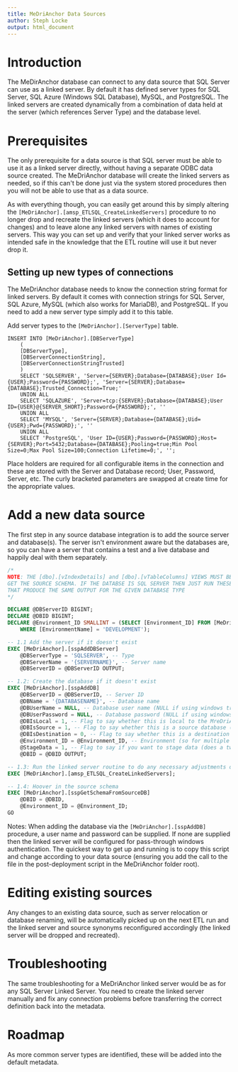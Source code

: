 ```yaml
---
title: MeDriAnchor Data Sources
author: Steph Locke
output: html_document
---
```


# Introduction

The MeDirAnchor database can connect to any data source that SQL Server can use as a linked server. 
By default it has defined server types for SQL Server, SQL Azure (Windows SQL Database), MySQL, and PostgreSQL. 
The linked servers are created dynamically from a combination of data held at the server (which references Server Type) and the database level.

# Prerequisites

The only prerequisite for a data source is that SQL server must be able to use it as a linked server directly, without having a separate ODBC
 data source created. The MeDriAnchor database will create the linked servers as needed, so if this can't be done just via the system stored 
procedures then you will not be able to use that as a data source.

As with everything though, you can easily get around this by simply altering the `[MeDriAnchor].[amsp_ETLSQL_CreateLinkedServers]` procedure to 
no longer drop and recreate the linked servers (which it does to account for changes) and to leave alone any linked servers with names of 
existing servers. This way you can set up and verify that your linked server works as intended safe in the knowledge that the ETL routine will 
use it but never drop it.

## Setting up new types of connections

The MeDriAnchor database needs to know the connection string format for linked servers. By default it comes with connection strings for SQL Server, 
SQL Azure, MySQL (which also works for MariaDB), and PostgreSQL. If you need to add a new server type simply add it to this table.

Add server types to the `[MeDriAnchor].[ServerType]` table.

```{sql
INSERT INTO [MeDriAnchor].[DBServerType]
	(
	[DBServerType], 
	[DBServerConnectionString],
	[DBServerConnectionStringTrusted]
	)
	SELECT 'SQLSERVER', 'Server={SERVER};Database={DATABASE};User Id={USER};Password={PASSWORD};', 'Server={SERVER};Database={DATABASE};Trusted_Connection=True;'
	UNION ALL
	SELECT 'SQLAZURE', 'Server=tcp:{SERVER};Database={DATABASE};User ID={USER}@{SERVER_SHORT};Password={PASSWORD};', ''
	UNION ALL
	SELECT 'MYSQL', 'Server={SERVER};Database={DATABASE};Uid={USER};Pwd={PASSWORD};', ''
	UNION ALL
	SELECT 'PostgreSQL', 'User ID={USER};Password={PASSWORD};Host={SERVER};Port=5432;Database={DATABASE};Pooling=true;Min Pool Size=0;Max Pool Size=100;Connection Lifetime=0;', '';
```

Place holders are required for all configurable items in the connection and these are stored with the Server and Database record; User, 
Password, Server, etc. The curly bracketed parameters are swapped at create time for the appropriate values.

# Add a new data source

The first step in any source database integration is to add the source server and database(s). The server isn't environment aware but 
the databases are, so you can have a server that contains a test and a live database and happily deal with them separately.

```sql
/*
NOTE: THE [dbo].[vIndexDetails] and [dbo].[vTableColumns] VIEWS MUST BE ADDED TO THE SOURCE DATABASE PRIOR TO ANY ATTEMPT TO
GET THE SOURCE SCHEMA. IF THE DATABSE IS SQL SERVER THEN JUST RUN THESE IN, OTHERWISE YOU WILL HAVE TO WRITE NEW VERSIONS
THAT PRODUCE THE SAME OUTPUT FOR THE GIVEN DATABASE TYPE
*/

DECLARE @DBServerID BIGINT;
DECLARE @DBID BIGINT;
DECLARE @Environment_ID SMALLINT = (SELECT [Environment_ID] FROM [MeDriAnchor].[Environment] 
	WHERE [EnvironmentName] = 'DEVELOPMENT');

-- 1.1 Add the server if it doesn't exist
EXEC [MeDriAnchor].[sspAddDBServer]
	@DBServerType = 'SQLSERVER', -- Type
	@DBServerName = '{SERVERNAME}', -- Server name
	@DBServerID = @DBServerID OUTPUT;

-- 1.2: Create the database if it doesn't exist
EXEC [MeDriAnchor].[sspAddDB]
	@DBServerID = @DBServerID, -- Server ID
	@DBName = '{DATABASENAME}', -- Database name
	@DBUserName = NULL, -- Database user name (NULL if using windows trusted authentication)
	@DBUserPassword = NULL, -- Database password (NULL if using windows trusted authentication and you will want to encrypt this column if using it)
	@DBIsLocal = 1, -- Flag to say whether this is local to the MreDriAnchor database (on the same server)
	@DBIsSource = 1, -- Flag to say whether this is a source database (one that you are pulling data from)
	@DBIsDestination = 0, -- Flag to say whether this is a destination database (an Anchor DWH)
	@Environment_ID = @Environment_ID, -- Environment (so for multiple DHW destinations, add one per environment, leave as NULL if only one)
	@StageData = 1, -- Flag to say if you want to stage data (does a two-step import - once into a has table, another to push to the DWH)
	@DBID = @DBID OUTPUT;

-- 1.3: Run the linked server routine to do any necessary adjustments or creations
EXEC [MeDriAnchor].[amsp_ETLSQL_CreateLinkedServers];

-- 1.4: Hoover in the source schema
EXEC [MeDriAnchor].[sspGetSchemaFromSourceDB]
	@DBID = @DBID,
	@Environment_ID = @Environment_ID;
GO
```

Notes: When adding the database via the `[MeDriAnchor].[sspAddDB]` procedure, a user name and password can be supplied. If none are 
supplied then the linked server will be configured for pass-through windows authentication. The quickest way to get up and running 
is to copy this script and change according to your data source (ensuring you add the call to the file in the post-deployment script 
in the MeDriAnchor folder root).

# Editing existing sources

Any changes to an existing data source, such as server relocation or database renaming, will be automatically picked up on the next ETL run and 
the linked server and source synonyms reconfigured accordingly (the linked server will be dropped and recreated).

# Troubleshooting

The same troubleshooting for a MeDriAnchor linked server would be as for any SQL Server Linked Server. You need to create the linked server 
manually and fix any connection problems before transferring the correct definition back into the metadata.

# Roadmap

As more common server types are identified, these will be added into the default metadata.
